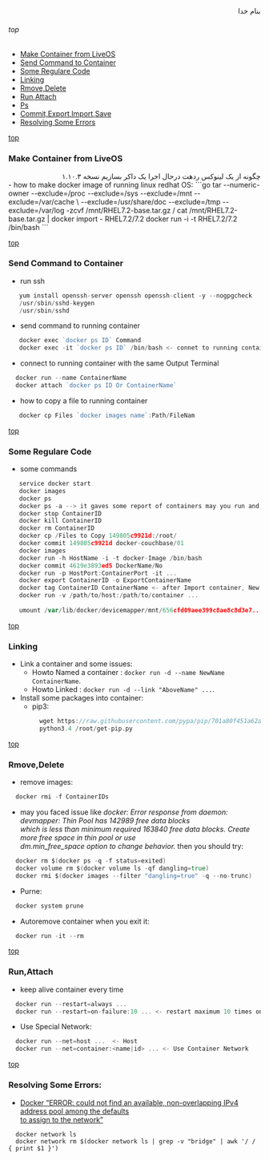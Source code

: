 <div dir="rtl">بنام خدا</div>

###### top

- [Make Container from LiveOS](#make-container-from-liveos)
- [Send Command to Container](#send-command-to-container)
- [Some Regulare Code](#some-regulare-code)
- [Linking](#linking)
- [Rmove,Delete](#rmovedelete)
- [Run,Attach](#runattach)
- [Ps](#ps)
- [Commit,Export,Import,Save](#commitexportimportsave)
- [Resolving Some Errors](#resolving-some-errors)



[top](#top)
### Make Container from LiveOS

<div dir="rtl">چگونه از یک لینوکس ردهت درحال اجرا یک داکر بسازیم نسخه ۱.۱۰.۳</div>
- how to make docker image of running linux redhat OS:
```go
   tar --numeric-owner --exclude=/proc --exclude=/sys --exclude=/mnt --exclude=/var/cache \
       --exclude=/usr/share/doc --exclude=/tmp --exclude=/var/log -zcvf /mnt/RHEL7.2-base.tar.gz /
   cat /mnt/RHEL7.2-base.tar.gz | docker import - RHEL7.2/7.2
   docker run -i -t RHEL7.2/7.2 /bin/bash
```

[top](#top)       
### Send Command to Container
- run ssh
```go
   yum install openssh-server openssh openssh-client -y --nogpgcheck
   /usr/sbin/sshd-keygen
   /usr/sbin/sshd
```
- send command to running container
```go
   docker exec `docker ps ID` Command
   docker exec -it `docker ps ID` /bin/bash <- connet to running container
```
- connect to running container with the same Output Terminal
```go
  docker run --name ContainerName
  docker attach `docker ps ID Or ContainerName`
```
- how to copy a file to running container
```go
   docker cp Files `docker images name`:Path/FileNam
``` 
[top](#top)       
### Some Regulare Code
- some commands
```go
   service docker start
   docker images
   docker ps
   docker ps -a --> it gaves some report of containers may you run and exit them but they still busy.
   docker stop ContainerID
   docker kill ContainerID
   docker rm ContainerID
   docker cp /Files to Copy 149805c9921d:/root/
   docker commit 149805c9921d docker-couchbase/01
   docker images
   docker run -h HostName -i -t docker-Image /bin/bash
   docker commit 4619e3893ed5 DockerName/No
   docker run -p HostPort:ContainerPort -it ...
   docker export ContainerID -o ExportContainerName
   docker tag ContainerID ContainerName <- after Import container, New Container has None Name
   docker run -v /path/to/host:/path/to/container ...
   
   umount /var/lib/docker/devicemapper/mnt/656cfd09aee399c8ae8c8d3e7...
```

[top](#top)       
### Linking
- Link a container and some issues:
   - Howto Named a container : `docker run -d --name NewName ContainerName`.
   - Howto Linked : `docker run -d --link "AboveName" ...`.
- Install some packages into container:
  - pip3:
    ```go
      wget https://raw.githubusercontent.com/pypa/pip/701a80f451a62aadf4eeb21f371b45424821582b/contrib/get-pip.py -O /root/get-pip.py
      python3.4 /root/get-pip.py
    ```
[top](#top)       
### Rmove,Delete
- remove images:
```go
  docker rmi -f ContainerIDs
```
   - may you faced issue like _docker: Error response from daemon: devmapper: Thin Pool has 142989 free data blocks \
      which is less than minimum required 163840 free data blocks. Create more free space in thin pool or use \
      dm.min_free_space option to change behavior._ then you should try:
   ```go
     docker rm $(docker ps -q -f status=exited)
     docker volume rm $(docker volume ls -qf dangling=true)
     docker rmi $(docker images --filter "dangling=true" -q --no-trunc)
   ```
- Purne:
```go
  docker system prune
```
- Autoremove container when you exit it:
```go
  docker run -it --rm 
```


[top](#top)       
### Run,Attach
- keep alive container every time
```go
  docker run --restart=always ...
  docker run --restart=on-failure:10 ... <- restart maximum 10 times on failure state
```
- Use Special Network:
```go
  docker run --net=host ...  <- Host
  docker run --net=container:<name|id> ... <- Use Container Network
```

[top](#top)
### Resolving Some Errors:

- [Docker “ERROR: could not find an available, non-overlapping IPv4 address pool among the defaults \
   to assign to the network”](https://stackoverflow.com/questions/43720339/docker-error-could-not-find-an-available-non-overlapping-ipv4-address-pool-am)
```vim
  docker network ls
  docker network rm $(docker network ls | grep -v "bridge" | awk '/ / { print $1 }')
```








